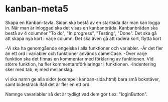 # kanban-meta5
Skapa en Kanban-tavla. Sidan ska bestå av en startsida där man kan logga in. När man är inloggad ska det visas en kanbanbräda.
    Kanbanbrädan ska bestå av 4 columner "To do", "In progress", "Testing", "Done". Det ska gå att skapa nya kort i varje column.
    Det ska även gå att radera kort, flytta kort

-Vi ska ha genomgående engelska i alla funktioner och variabler.
-Är det fler än ett ord i variabler och funktioner används camelCase.
-Över varje funktion ska det finnas en kommentar med förklaring av funktionen.
    Vid större funktion, ha fler kommentarsförklaringar i funktionen.
-Indentering sker med tab, ej med mellanslag.

vi ska namn ge alla sidor (exempel: kanban-sida.html) bara  små bokstäver, samt bidesträck ifall det är fler en ett ord.

Namnge vavariabler så det är tydligt vad dem gör t.ex: "loginButton".
